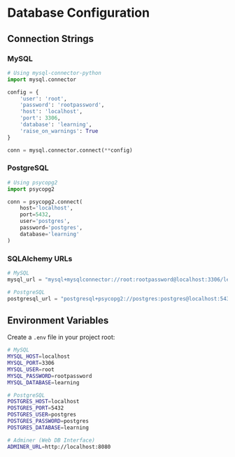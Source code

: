 # Database Configuration

## Connection Strings

### MySQL
```python
# Using mysql-connector-python
import mysql.connector

config = {
    'user': 'root',
    'password': 'rootpassword',
    'host': 'localhost',
    'port': 3306,
    'database': 'learning',
    'raise_on_warnings': True
}

conn = mysql.connector.connect(**config)
```

### PostgreSQL
```python
# Using psycopg2
import psycopg2

conn = psycopg2.connect(
    host='localhost',
    port=5432,
    user='postgres',
    password='postgres',
    database='learning'
)
```

### SQLAlchemy URLs
```python
# MySQL
mysql_url = "mysql+mysqlconnector://root:rootpassword@localhost:3306/learning"

# PostgreSQL
postgresql_url = "postgresql+psycopg2://postgres:postgres@localhost:5432/learning"
```

## Environment Variables

Create a `.env` file in your project root:

```bash
# MySQL
MYSQL_HOST=localhost
MYSQL_PORT=3306
MYSQL_USER=root
MYSQL_PASSWORD=rootpassword
MYSQL_DATABASE=learning

# PostgreSQL
POSTGRES_HOST=localhost
POSTGRES_PORT=5432
POSTGRES_USER=postgres
POSTGRES_PASSWORD=postgres
POSTGRES_DATABASE=learning

# Adminer (Web DB Interface)
ADMINER_URL=http://localhost:8080
```
